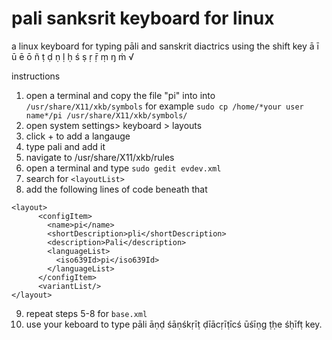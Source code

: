 # pali sanksrit keyboard for linux

a linux keyboard for typing pāli and sanskrit diactrics using the shift key ā ī ū ē ō ñ ṭ ḍ ṇ ḷ ḥ ś ṣ ṛ ṝ ṃ ŋ ṁ √

instructions
1. open a terminal and copy the file "pi" into into `/usr/share/X11/xkb/symbols` for example
`sudo cp /home/*your user name*/pi /usr/share/X11/xkb/symbols/`
2. open system settings> keyboard > layouts 
3. click + to add a langauge
4. type pali and add it
5. navigate to /usr/share/X11/xkb/rules
6. open a terminal and type
  `sudo gedit evdev.xml`
7. search for `<layoutList>`
8. add the following lines of code beneath that
````
<layout>
      <configItem>
        <name>pi</name>
        <shortDescription>pli</shortDescription>
        <description>Pali</description>
        <languageList>
          <iso639Id>pi</iso639Id>
        </languageList>
      </configItem>
      <variantList/>
</layout>
````
9. repeat steps 5-8 for `base.xml`
10. use your keboard to type pāli āṇḍ śāṇśkṛīṭ ḍīācṛīṭīcś ūśīṇg ṭḥe śḥīfṭ key. 
